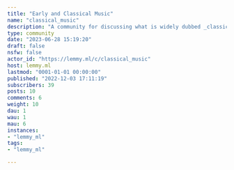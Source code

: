 ```yaml
---
title: "Early and Classical Music" 
name: "classical_music"
description: "A community for discussing what is widely dubbed _classical_ music, which is put simply, compositions for orchestral instruments, _as well as_ historical music on more traditional instruments.Suitable examples:* [_Sumer is icumen in_](https://en.wikipedia.org/wiki/Sumer_is_icumen_in), a 13th century choral composition from Medieval England* [Koto Music (album)](http://www.komuso.com/albums/albums.pl?album=350) by Kimio Eto (1959)* [Symphony no. 2: _Mysterious Mountain_](https://en.wikipedia.org/wiki/Symphony_No._2_(Hovhaness)) by Alan Hovhaness (1955)Unsuitable:* [_Nightswimming_](https://en.wikipedia.org/wiki/Nightswimming) by R.E.M.Film soundtracks will be allowed _for now_. However, it would be best to create another community for such posts."
type: community
date: "2023-06-28 15:19:20"
draft: false
nsfw: false
actor_id: "https://lemmy.ml/c/classical_music"
host: lemmy.ml
lastmod: "0001-01-01 00:00:00"
published: "2022-12-03 17:11:19"
subscribers: 39
posts: 10
comments: 6
weight: 10
dau: 1
wau: 1
mau: 6
instances:
- "lemmy_ml"
tags: 
- "lemmy_ml"

---
```

